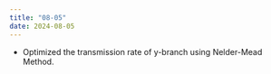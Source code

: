 ```yaml
---
title: "08-05"
date: 2024-08-05
---
```


 - Optimized the transmission rate of y-branch using Nelder-Mead Method.